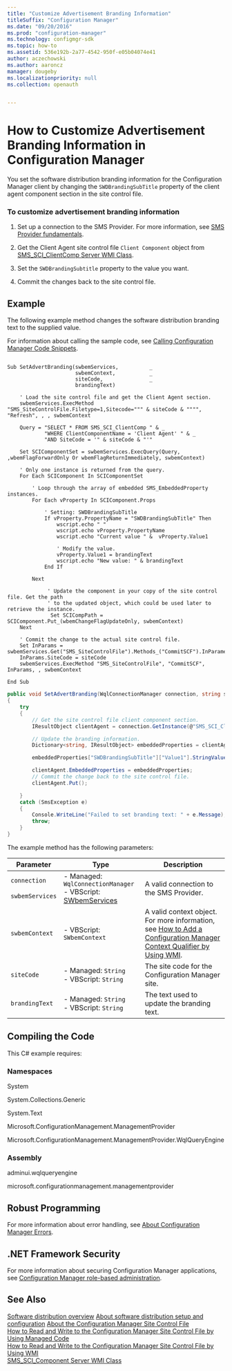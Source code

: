 ```yaml
---
title: "Customize Advertisement Branding Information"
titleSuffix: "Configuration Manager"
ms.date: "09/20/2016"
ms.prod: "configuration-manager"
ms.technology: configmgr-sdk
ms.topic: how-to
ms.assetid: 536e192b-2a77-4542-950f-e05b04074e41
author: aczechowski
ms.author: aaroncz
manager: dougeby
ms.localizationpriority: null
ms.collection: openauth


---
```

# How to Customize Advertisement Branding Information in Configuration Manager
You set the software distribution branding information for the Configuration Manager client by changing the `SWDBrandingSubTitle` property of the client agent component section in the site control file.  

### To customize advertisement branding information  

1.  Set up a connection to the SMS Provider. For more information, see [SMS Provider fundamentals](../../understand/sms-provider-fundamentals.md).  

2.  Get the Client Agent site control file `Client Component` object from [SMS_SCI_ClientComp Server WMI Class](../../../../develop/reference/core/servers/configure/sms_sci_clientcomp-server-wmi-class.md).  

3.  Set the `SWDBrandingSubtitle` property to the value you want.  

4.  Commit the changes back to the site control file.  

## Example  
 The following example method changes the software distribution branding text to the supplied value.  

 For information about calling the sample code, see [Calling Configuration Manager Code Snippets](../../../../develop/core/understand/calling-code-snippets.md).  

```vbs  

Sub SetAdvertBranding(swbemServices,          _  
                      swbemContext,           _  
                      siteCode,               _  
                      brandingText)  

    ' Load the site control file and get the Client Agent section.  
    swbemServices.ExecMethod "SMS_SiteControlFile.Filetype=1,Sitecode=""" & siteCode & """", "Refresh", , , swbemContext  

    Query = "SELECT * FROM SMS_SCI_ClientComp " & _  
            "WHERE ClientComponentName = 'Client Agent' " & _  
            "AND SiteCode = '" & siteCode & "'"  

    Set SCIComponentSet = swbemServices.ExecQuery(Query, ,wbemFlagForwardOnly Or wbemFlagReturnImmediately, swbemContext)  

    ' Only one instance is returned from the query.  
    For Each SCIComponent In SCIComponentSet                                

        ' Loop through the array of embedded SMS_EmbeddedProperty instances.  
        For Each vProperty In SCIComponent.Props  

            ' Setting: SWDBrandingSubTitle  
            If vProperty.PropertyName = "SWDBrandingSubTitle" Then  
                wscript.echo " "  
                wscript.echo vProperty.PropertyName  
                wscript.echo "Current value " &  vProperty.Value1                 

                ' Modify the value.  
                vProperty.Value1 = brandingText  
                wscript.echo "New value: " & brandingText  
            End If  

        Next     

             ' Update the component in your copy of the site control file. Get the path  
             ' to the updated object, which could be used later to retrieve the instance.  
              Set SCICompPath = SCIComponent.Put_(wbemChangeFlagUpdateOnly, swbemContext)  
    Next  

    ' Commit the change to the actual site control file.  
    Set InParams = swbemServices.Get("SMS_SiteControlFile").Methods_("CommitSCF").InParameters.SpawnInstance_  
    InParams.SiteCode = siteCode  
    swbemServices.ExecMethod "SMS_SiteControlFile", "CommitSCF", InParams, , swbemContext  

End Sub  
```  

```c#  
public void SetAdvertBranding(WqlConnectionManager connection, string siteCode,  string brandingText)  
{  
    try  
    {  
        // Get the site control file client component section.  
        IResultObject clientAgent = connection.GetInstance(@"SMS_SCI_ClientComp.FileType=1,ItemType='Client Component',SiteCode='" + siteCode + "',ItemName='Client Agent'");  

        // Update the branding information.  
        Dictionary<string, IResultObject> embeddedProperties = clientAgent.EmbeddedProperties;  

        embeddedProperties["SWDBrandingSubTitle"]["Value1"].StringValue=brandingText;  

        clientAgent.EmbeddedProperties = embeddedProperties;  
        // Commit the change back to the site control file.  
        clientAgent.Put();  

    }  
    catch (SmsException e)  
    {  
        Console.WriteLine("Failed to set branding text: " + e.Message);  
        throw;  
    }  
}  
```  

 The example method has the following parameters:  

|Parameter|Type|Description|  
|---------------|----------|-----------------|  
|`connection`<br /><br /> `swbemServices`|-   Managed: `WqlConnectionManager`<br />-   VBScript: [SWbemServices](/windows/win32/wmisdk/swbemservices)|A valid connection to the SMS Provider.|  
|`swbemContext`|-   VBScript: `SWbemContext`|A valid context object. For more information, see [How to Add a Configuration Manager Context Qualifier by Using WMI](../../../../develop/core/understand/how-to-add-a-configuration-manager-context-qualifier-by-using-wmi.md).|  
|`siteCode`|-   Managed: `String`<br />-   VBScript: `String`|The site code for the Configuration Manager site.|  
|`brandingText`|-   Managed: `String`<br />-   VBScript: `String`|The text used to update the branding text.|  

## Compiling the Code  
 This C# example requires:  

### Namespaces  
 System  

 System.Collections.Generic  

 System.Text  

 Microsoft.ConfigurationManagement.ManagementProvider  

 Microsoft.ConfigurationManagement.ManagementProvider.WqlQueryEngine  

### Assembly  
 adminui.wqlqueryengine  

 microsoft.configurationmanagement.managementprovider  

## Robust Programming  
 For more information about error handling, see [About Configuration Manager Errors](../../../../develop/core/understand/about-configuration-manager-errors.md).  

## .NET Framework Security  
 For more information about securing Configuration Manager applications, see [Configuration Manager role-based administration](../../../../develop/core/servers/configure/role-based-administration.md).  

## See Also  
 [Software distribution overview](software-distribution-overview.md)
 [About software distribution setup and configuration](about-software-distribution-setup-and-configuration.md)
 [About the Configuration Manager Site Control File](../../../../develop/core/understand/about-the-configuration-manager-site-control-file.md)   
 [How to Read and Write to the Configuration Manager Site Control File by Using Managed Code](../../../../develop/core/understand/how-to-read-and-write-to-the-site-control-file-by-using-managed-code.md)   
 [How to Read and Write to the Configuration Manager Site Control File by Using WMI](../../../../develop/core/understand/how-to-read-and-write-to-the-site-control-file-by-using-wmi.md)   
 [SMS_SCI_Component Server WMI Class](../../../../develop/reference/core/servers/configure/sms_sci_component-server-wmi-class.md)
